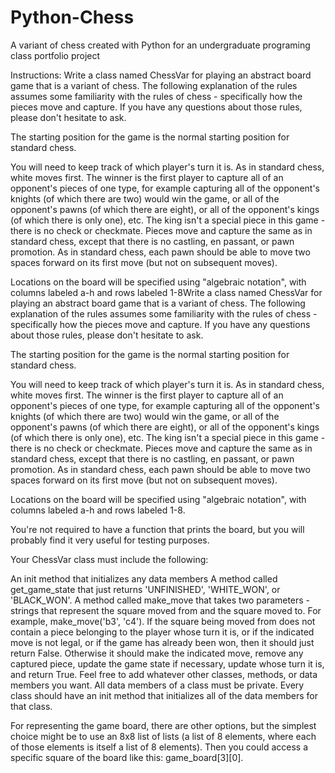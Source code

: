 # Python-Chess
A variant of chess created with Python for an undergraduate programing class portfolio project

Instructions:
Write a class named ChessVar for playing an abstract board game that is a variant of chess. The following explanation of the rules assumes some familiarity with the rules of chess - specifically how the pieces move and capture. If you have any questions about those rules, please don't hesitate to ask.

The starting position for the game is the normal starting position for standard chess.

You will need to keep track of which player's turn it is. As in standard chess, white moves first. The winner is the first player to capture all of an opponent's pieces of one type, for example capturing all of the opponent's knights (of which there are two) would win the game, or all of the opponent's pawns (of which there are eight), or all of the opponent's kings (of which there is only one), etc. The king isn't a special piece in this game - there is no check or checkmate. Pieces move and capture the same as in standard chess, except that there is no castling, en passant, or pawn promotion. As in standard chess, each pawn should be able to move two spaces forward on its first move (but not on subsequent moves).

Locations on the board will be specified using "algebraic notation", with columns labeled a-h and rows labeled 1-8Write a class named ChessVar for playing an abstract board game that is a variant of chess. The following explanation of the rules assumes some familiarity with the rules of chess - specifically how the pieces move and capture. If you have any questions about those rules, please don't hesitate to ask.

The starting position for the game is the normal starting position for standard chess.

You will need to keep track of which player's turn it is. As in standard chess, white moves first. The winner is the first player to capture all of an opponent's pieces of one type, for example capturing all of the opponent's knights (of which there are two) would win the game, or all of the opponent's pawns (of which there are eight), or all of the opponent's kings (of which there is only one), etc. The king isn't a special piece in this game - there is no check or checkmate. Pieces move and capture the same as in standard chess, except that there is no castling, en passant, or pawn promotion. As in standard chess, each pawn should be able to move two spaces forward on its first move (but not on subsequent moves).

Locations on the board will be specified using "algebraic notation", with columns labeled a-h and rows labeled 1-8.

You're not required to have a function that prints the board, but you will probably find it very useful for testing purposes.

Your ChessVar class must include the following:

An init method that initializes any data members
A method called get_game_state that just returns 'UNFINISHED', 'WHITE_WON', or 'BLACK_WON'.
A method called make_move that takes two parameters - strings that represent the square moved from and the square moved to. For example, make_move('b3', 'c4'). If the square being moved from does not contain a piece belonging to the player whose turn it is, or if the indicated move is not legal, or if the game has already been won, then it should just return False. Otherwise it should make the indicated move, remove any captured piece, update the game state if necessary, update whose turn it is, and return True.
Feel free to add whatever other classes, methods, or data members you want. All data members of a class must be private. Every class should have an init method that initializes all of the data members for that class.

For representing the game board, there are other options, but the simplest choice might be to use an 8x8 list of lists (a list of 8 elements, where each of those elements is itself a list of 8 elements). Then you could access a specific square of the board like this: game_board[3][0].
